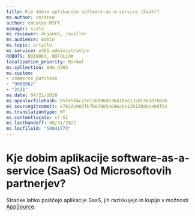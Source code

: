 ```yaml
---
title: Kje dobim aplikacije software-as-a-service (SaaS)?
ms.author: cmcatee
author: cmcatee-MSFT
manager: scotv
ms.reviewer: drjones, jmueller
ms.audience: Admin
ms.topic: article
ms.service: o365-administration
ROBOTS: NOINDEX, NOFOLLOW
localization_priority: Normal
ms.collection: Adm_O365
ms.custom:
- commerce_purchase
- "9000562"
- "2421"
ms.date: 04/21/2020
ms.openlocfilehash: 65fe504c23e136096de36410ee1320c361d788d6
ms.sourcegitcommit: e781da003fb7b878854846cbe12b13b9dca8df92
ms.translationtype: MT
ms.contentlocale: sl-SI
ms.lasthandoff: 08/31/2021
ms.locfileid: "58841773"
---
```

# <a name="where-do-i-get-software-as-a-service-saas-apps-from-microsoft-partners"></a>Kje dobim aplikacije software-as-a-service (SaaS) Od Microsoftovih partnerjev?

Stranke lahko poiščejo aplikacije SaaS, jih raziskujejo in kupijo v možnosti [AppSource](https://appsource.microsoft.com).